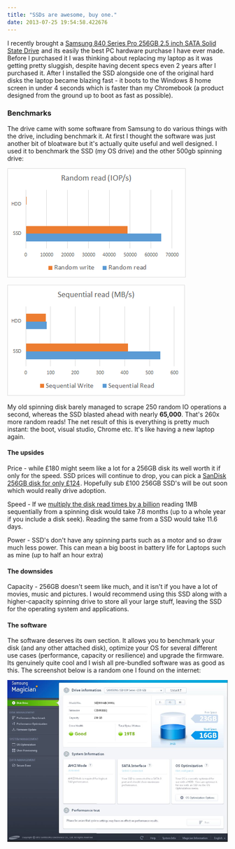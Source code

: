 ```yaml
---
title: "SSDs are awesome, buy one."
date: 2013-07-25 19:54:58.422676
---
```


I recently brought a [Samsung 840 Series Pro 256GB 2.5 inch SATA Solid State Drive](https://www.amazon.co.uk/gp/product/B009LI7CTY/ref=as_li_qf_sp_asin_tl?ie=UTF8&camp=1634&creative=6738&creativeASIN=B009LI7CTY&linkCode=as2&tag=tomscorneofth-21)<img src="https://ir-uk.amazon-adsystem.com/e/ir?t=tomscorneofth-21&l=as2&o=2&a=B009LI7CTY" width="1" height="1" border="0" alt="" /> and its easily the best PC hardware purchase I have ever made. Before I purchased it I was thinking about replacing my laptop as it was getting pretty sluggish, despite having decent specs even 2 years after I purchased it. After I installed the SSD alongside one of the original hard disks the laptop became blazing fast - it boots to the Windows 8 home screen in under 4 seconds which is faster than my Chromebook (a product designed from the ground up to boot as fast as possible).

### Benchmarks
The drive came with some software from Samsung to do various things with the drive, including benchmark it. At first I thought the software was just another bit of bloatware but it's actually quite useful and well designed. I used it to benchmark the SSD (my OS drive) and the other 500gb spinning drive:

![](./random_read_SBZPCL22.png)

![](./seq_read_FUYDUCZR.png)


My old spinning disk barely managed to scrape 250 random IO operations a second, whereas the SSD blasted ahead with nearly **65,000**. That's 260x more random reads! The net result of this is everything is pretty much instant: the boot, visual studio, Chrome etc. It's like having a new laptop again.

#### The upsides
Price - while £180 might seem like a lot for a 256GB disk its well worth it if only for the speed. SSD prices will continue to drop, you can pick a <a href="https://www.amazon.co.uk/gp/product/B00DJ1CQSG/ref=as_li_ss_tl?ie=UTF8&camp=1634&creative=19450&creativeASIN=B00DJ1CQSG&linkCode=as2&tag=tomscorneofth-21">SanDisk 256GB disk for only £124</a><img src="https://ir-uk.amazon-adsystem.com/e/ir?t=tomscorneofth-21&l=as2&o=2&a=B00DJ1CQSG" width="1" height="1" border="0" alt="" />. Hopefully sub £100 256GB SSD's will be out soon which would really drive adoption.

Speed - If we [multiply the disk read times by a billion](https://gist.github.com/hellerbarde/2843375) reading 1MB sequentially from a spinning disk would take 7.8 months (up to a whole year if you include a disk seek). Reading the same from a SSD would take 11.6 days.

Power - SSD's don't have any spinning parts such as a motor and so draw much less power. This can mean a big boost in battery life for Laptops such as mine (up to half an hour extra)

#### The downsides
Capacity - 256GB doesn't seem like much, and it isn't if you have a lot of movies, music and pictures. I would recommend using this SSD along with a higher-capacity spinning drive to store all your large stuff, leaving the SSD for the operating system and applications.

#### The software
The software deserves its own section. It allows you to benchmark your disk (and any other attached disk), optimize your OS for several different use cases (performance, capacity or resilience) and upgrade the firmware. Its genuinely quite cool and I wish all pre-bundled software was as good as this. The screenshot below is a random one I found on the internet:

![](./samsung_magicansnip_zps108af93f_OVRBMA4K.jpg)
